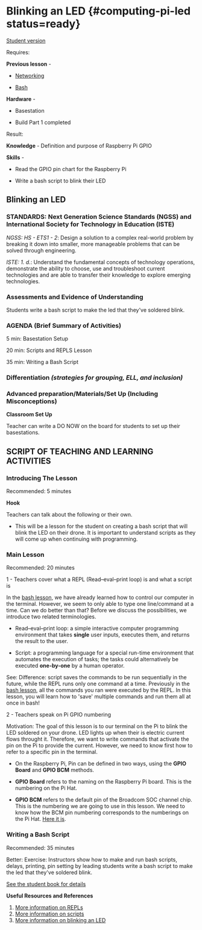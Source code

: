 # Blinking an LED {#computing-pi-led status=ready}

[Student version](+duckiesky_high_school_student#computing-pi-led)

<div class='requirements' markdown='1'>

Requires: 

**Previous lesson** - 

- [Networking](https://docs.duckietown.org/daffy/downloads/duckiesky_high_school/docs-duckiesky_high_school/branch/daffy/doc-duckiesky_high_school/out/pi_networking.html)

- [Bash](https://docs.duckietown.org/daffy/downloads/duckiesky_high_school/docs-duckiesky_high_school/branch/daffy/doc-duckiesky_high_school/out/computing_pi_bash.html)

**Hardware** - 

- Basestation

- Build Part 1 completed

Result: 

**Knowledge** - Definition and purpose of Raspberry Pi GPIO

**Skills** -

- Read the GPIO pin chart for the Raspberry Pi

- Write a bash script to blink their LED

</div>

## Blinking an LED


### STANDARDS: Next Generation Science Standards (NGSS) and International Society for Technology in Education (ISTE)

_NGSS: HS - ETS1 - 2_: Design a solution to a complex real-world problem by breaking it down into smaller, more manageable problems that can be solved through engineering.

_ISTE: 1. d._: Understand the fundamental concepts of technology
operations, demonstrate the ability to choose, use and troubleshoot current technologies and are able to transfer their knowledge to explore emerging technologies.


### Assessments and Evidence of Understanding

Students write a bash script to make the led that they've soldered blink.

### AGENDA (Brief Summary of Activities)

5 min: Basestation Setup

20 min: Scripts and REPLS Lesson

35 min: Writing a Bash Script

### Differentiation _(strategies for grouping, ELL, and inclusion)_


### Advanced preparation/Materials/Set Up (Including Misconceptions)

**Classroom Set Up**

Teacher can write a DO NOW on the board for students to set up their basestations.


## SCRIPT OF TEACHING AND LEARNING ACTIVITIES


### Introducing The Lesson

Recommended: 5 minutes

**Hook**

Teachers can talk about the following or their own.

-  This will be a lesson for the student on creating a bash script that will blink the LED on their drone. It is important to understand scripts as they will come up when continuing with programming.


### Main Lesson

Recommended: 20 minutes

1 - Teachers cover what a REPL (Read–eval–print loop) is and what a script is

In the [bash lesson](https://docs.duckietown.org/daffy/downloads/duckiesky_high_school/docs-duckiesky_high_school/branch/daffy-develop/doc-duckiesky_high_school/out/computing_pi_bash.html), we have already learned how to control our computer in the terminal. However, we seem to only able to type one line/command at a time. Can we do better than that? Before we discuss the possibilities, we introduce two related terminologies.

- Read–eval–print loop: a simple interactive computer programming environment that takes **single** user inputs, executes them, and returns the result to the user.

- Script: a programming language for a special run-time environment that automates the execution of tasks; the tasks could alternatively be executed **one-by-one** by a human operator.

See: Difference: script saves the commands to be run sequentially in the future, while the REPL runs only one command at a time. Previously in the [bash lesson](https://docs.duckietown.org/daffy/downloads/duckiesky_high_school/docs-duckiesky_high_school/branch/daffy-develop/doc-duckiesky_high_school/out/computing_pi_bash.html), all the commands you ran were executed by the REPL. In this lesson, you will learn how to 'save' multiple commands and run them all at once in bash!

2 - Teachers speak on Pi GPIO numbering

Motivation: The goal of this lesson is to our terminal on the Pi to blink the LED soldered on your drone. LED lights up when their is electric current flows throught it. Therefore, we want to write commands that activate the pin on the Pi to provide the current. However, we need to know first how to refer to a specific pin in the terminal.

- On the Raspberry Pi, Pin can be defined in two ways, using the **GPIO Board** and **GPIO BCM** methods.

- **GPIO Board** refers to the naming on the Raspberry Pi board. This is the numbering on the Pi Hat.

- **GPIO BCM** refers to the default pin of the Broadcom SOC channel chip. This is the numbering we are going to use in this lesson. We need to know how the BCM pin numbering corresponds to the numberings on the Pi Hat. [Here it is](https://pi4j.com/1.2/pins/model-b-rev2.html). 


### Writing a Bash Script

Recommended: 35 minutes

Better: Exercise: Instructors show how to make and run bash scripts, delays, printing, pin setting by leading students write a bash script to make the led that they've soldered blink.

[See the student book for details](https://docs.duckietown.org/daffy/downloads/duckiesky_high_school_student/docs-duckiesky_high_school_student/branch/daffy-develop/duckiesky_high_school_student/out/computing_pi_led.html)

**Useful Resources and References**

1. [More information on REPLs](https://en.wikipedia.org/wiki/Read%E2%80%93eval%E2%80%93print_loop#:~:text=A%20read%E2%80%93eval%E2%80%93print%20loop,REPL%20environment%20is%20executed%20piecewise.)
2. [More information on scripts](https://techterms.com/definition/script)
3. [More information on blinking an LED](https://www.teknotut.com/en/first-raspberry-pi-project-blink-led/)
